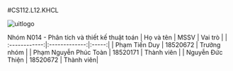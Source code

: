 #CS112.L12.KHCL
  
  ![uitlogo](https://portal.uit.edu.vn/Styles/profi/images/logo186x150.png)
  
  Nhóm N014 - Phân tích và thiết kế thuật toán
  |       Họ và tên      |       MSSV       |  Vai trò  |
| :------------:|:-------------:|:-----:|
| Phạm Tiến Duy        |        18520672      |  Trưởng nhóm    |
|     Phạm Nguyễn Phúc Toàn         |       18520171     |   Thành viên |
|     Nguyễn Đức Thiện       |  18520672        |    Thành viên|

